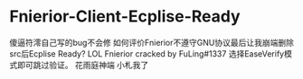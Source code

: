 # Fnierior-Client-Ecplise-Ready
傻逼符澪自己写的bug不会修
如何评价Fnierior不遵守GNU协议最后让我崩端删除src后Ecplise Ready?
LOL
Fnierior cracked by FuLing#1337
选择EaseVerify模式即可跳过验证。
花雨庭神端 小札我了
